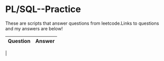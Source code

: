 # PL/SQL--Practice

These are scripts that answer questions from leetcode.Links to questions and my answers are below!

|                Question               | Answer |       
| ------------------------------------- | ------ |
|
